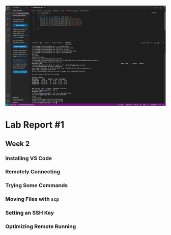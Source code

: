 ![Image](Lab1ScreenshotExample.png)

# Lab Report #1
## Week 2

### Installing VS Code 
### Remotely Connecting 
### Trying Some Commands 
### Moving Files with `scp`
### Setting an SSH Key 
### Optimizing Remote Running
